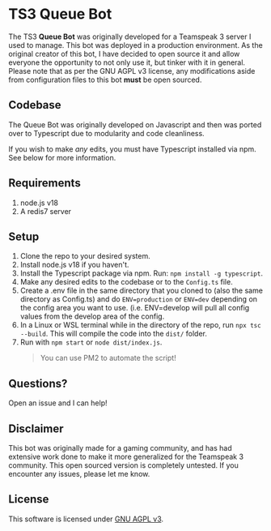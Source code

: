 # TS3 Queue Bot

The TS3 **Queue Bot** was originally developed for a Teamspeak 3 server I used to manage. This bot was deployed in a production environment. As the original creator of this bot, I have decided to open source it and allow everyone the opportunity to not only use it, but tinker with it in general. Please note that as per the GNU AGPL v3 license, any modifications aside from configuration files to this bot **must** be open sourced.

## Codebase

The Queue Bot was originally developed on Javascript and then was ported over to Typescript due to modularity and code cleanliness.

If you wish to make *any* edits, you must have Typescript installed via npm. See below for more information.

## Requirements
1. node.js v18
2. A redis7 server

## Setup

1. Clone the repo to your desired system.
2. Install node.js v18 if you haven't.
3. Install the Typescript package via npm. Run: ``npm install -g typescript``.
4. Make any desired edits to the codebase or to the ``Config.ts`` file.
5. Create a .env file in the same directory that you cloned to (also the same directory as Config.ts) and do ``ENV=production`` or ``ENV=dev`` depending on the config area you want to use. (i.e. ENV=develop will pull all config values from the develop area of the config.
6. In a Linux or WSL terminal while in the directory of the repo, run ``npx tsc --build``. This will compile the code into the ``dist/`` folder.
7. Run with ``npm start`` or ``node dist/index.js``.
	> You can use PM2 to automate the script!

## Questions?
Open an issue and I can help!

## Disclaimer
This bot was originally made for a gaming community, and has had extensive work done to make it more generalized for the Teamspeak 3 community. This open sourced version is completely untested. If you encounter any issues, please let me know.

## License

This software is licensed under [GNU AGPL v3](https://choosealicense.com/licenses/agpl-3.0/).
